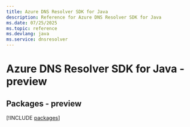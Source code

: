 ```yaml
---
title: Azure DNS Resolver SDK for Java
description: Reference for Azure DNS Resolver SDK for Java
ms.date: 07/25/2025
ms.topic: reference
ms.devlang: java
ms.service: dnsresolver
---
```

# Azure DNS Resolver SDK for Java - preview
## Packages - preview
[!INCLUDE [packages](dns-resolver-index.md)]